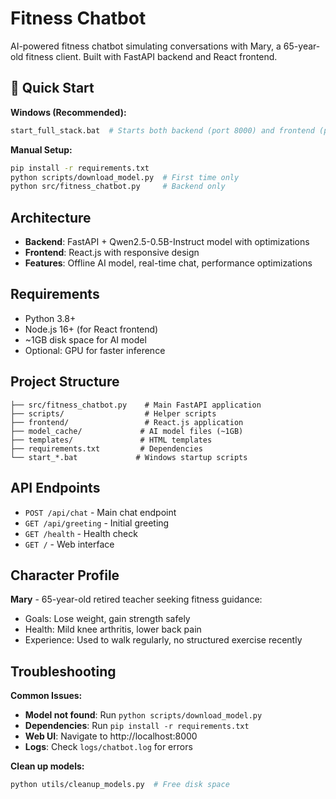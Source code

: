 # Fitness Chatbot

AI-powered fitness chatbot simulating conversations with Mary, a 65-year-old fitness client. Built with FastAPI backend and React frontend.

## 🚀 Quick Start

**Windows (Recommended):**
```bash
start_full_stack.bat  # Starts both backend (port 8000) and frontend (port 3000)
```

**Manual Setup:**
```bash
pip install -r requirements.txt
python scripts/download_model.py  # First time only
python src/fitness_chatbot.py     # Backend only
```

## Architecture

- **Backend**: FastAPI + Qwen2.5-0.5B-Instruct model with optimizations
- **Frontend**: React.js with responsive design
- **Features**: Offline AI model, real-time chat, performance optimizations

## Requirements

- Python 3.8+
- Node.js 16+ (for React frontend)
- ~1GB disk space for AI model
- Optional: GPU for faster inference

## Project Structure

```
├── src/fitness_chatbot.py    # Main FastAPI application
├── scripts/                  # Helper scripts
├── frontend/                 # React.js application  
├── model_cache/             # AI model files (~1GB)
├── templates/               # HTML templates
├── requirements.txt         # Dependencies
└── start_*.bat             # Windows startup scripts
```

## API Endpoints

- `POST /api/chat` - Main chat endpoint
- `GET /api/greeting` - Initial greeting
- `GET /health` - Health check
- `GET /` - Web interface

## Character Profile

**Mary** - 65-year-old retired teacher seeking fitness guidance:
- Goals: Lose weight, gain strength safely
- Health: Mild knee arthritis, lower back pain  
- Experience: Used to walk regularly, no structured exercise recently

## Troubleshooting

**Common Issues:**
- **Model not found**: Run `python scripts/download_model.py`
- **Dependencies**: Run `pip install -r requirements.txt` 
- **Web UI**: Navigate to http://localhost:8000
- **Logs**: Check `logs/chatbot.log` for errors

**Clean up models:**
```bash
python utils/cleanup_models.py  # Free disk space
```
